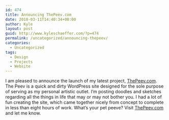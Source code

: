 ```yaml
---
id: 474
title: Announcing ThePeev.com
date: 2010-03-11T14:40:34+00:00
author: Kyle
layout: post
guid: http://www.kyleschaeffer.com/?p=474
permalink: /uncategorized/announcing-thepeev/
categories:
  - Uncategorized
tags:
  - Design
  - Projects
  - Website
---
```

I am pleased to announce the launch of my latest project, [ThePeev.com](http://thepeev.com/). The Peev is a quick and dirty WordPress site designed for the sole purpose of serving as my personal artistic outlet. I&#8217;m posting doodles and sketches regarding all the things in life that may or may not bother you. I had a lot of fun creating the site, which came together nicely from concept to complete in less than eight hours of work. What&#8217;s your pet peeve? Visit [ThePeev.com](http://thepeev.com/) and let me know.